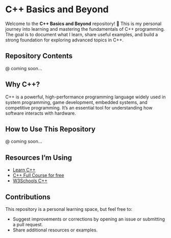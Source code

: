 # C++ Basics and Beyond

Welcome to the **C++ Basics and Beyond** repository! 🎯 This is my personal journey into learning and mastering the fundamentals of C++ programming. The goal is to document what I learn, share useful examples, and build a strong foundation for exploring advanced topics in C++.

## Repository Contents

@ coming soon...

## Why C++?

C++ is a powerful, high-performance programming language widely used in system programming, game development, embedded systems, and competitive programming. It’s an essential tool for understanding how software interacts with hardware.

## How to Use This Repository

@ coming soon...

## Resources I’m Using

- [Learn C++](https://www.learncpp.com/)
- [C++ Full Course for free](https://youtu.be/-TkoO8Z07hI)
- [W3Schools C++](https://www.learncpp.com/)

## Contributions

This repository is a personal learning space, but feel free to:
- Suggest improvements or corrections by opening an issue or submitting a pull request.
- Share additional resources or examples.
